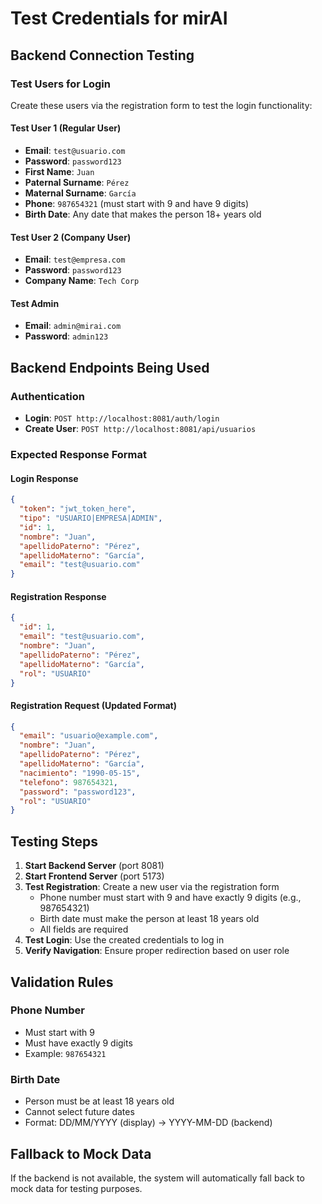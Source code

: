 # Test Credentials for mirAI

## Backend Connection Testing

### Test Users for Login
Create these users via the registration form to test the login functionality:

#### Test User 1 (Regular User)
- **Email**: `test@usuario.com`
- **Password**: `password123`
- **First Name**: `Juan`
- **Paternal Surname**: `Pérez`
- **Maternal Surname**: `García`
- **Phone**: `987654321` (must start with 9 and have 9 digits)
- **Birth Date**: Any date that makes the person 18+ years old

#### Test User 2 (Company User)
- **Email**: `test@empresa.com`
- **Password**: `password123`
- **Company Name**: `Tech Corp`

#### Test Admin
- **Email**: `admin@mirai.com`
- **Password**: `admin123`

## Backend Endpoints Being Used

### Authentication
- **Login**: `POST http://localhost:8081/auth/login`
- **Create User**: `POST http://localhost:8081/api/usuarios`

### Expected Response Format

#### Login Response
```json
{
  "token": "jwt_token_here",
  "tipo": "USUARIO|EMPRESA|ADMIN",
  "id": 1,
  "nombre": "Juan",
  "apellidoPaterno": "Pérez",
  "apellidoMaterno": "García",
  "email": "test@usuario.com"
}
```

#### Registration Response
```json
{
  "id": 1,
  "email": "test@usuario.com",
  "nombre": "Juan",
  "apellidoPaterno": "Pérez",
  "apellidoMaterno": "García",
  "rol": "USUARIO"
}
```

#### Registration Request (Updated Format)
```json
{
  "email": "usuario@example.com",
  "nombre": "Juan",
  "apellidoPaterno": "Pérez",
  "apellidoMaterno": "García",
  "nacimiento": "1990-05-15",
  "telefono": 987654321,
  "password": "password123",
  "rol": "USUARIO"
}
```

## Testing Steps

1. **Start Backend Server** (port 8081)
2. **Start Frontend Server** (port 5173)
3. **Test Registration**: Create a new user via the registration form
   - Phone number must start with 9 and have exactly 9 digits (e.g., 987654321)
   - Birth date must make the person at least 18 years old
   - All fields are required
4. **Test Login**: Use the created credentials to log in
5. **Verify Navigation**: Ensure proper redirection based on user role

## Validation Rules

### Phone Number
- Must start with 9
- Must have exactly 9 digits
- Example: `987654321`

### Birth Date
- Person must be at least 18 years old
- Cannot select future dates
- Format: DD/MM/YYYY (display) → YYYY-MM-DD (backend)

## Fallback to Mock Data

If the backend is not available, the system will automatically fall back to mock data for testing purposes.
